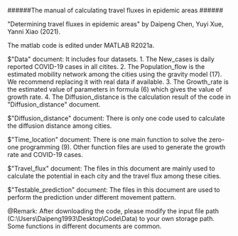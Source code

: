 ######The manual of calculating travel fluxes in epidemic areas ######

"Determining travel fluxes in epidemic areas" by Daipeng Chen, Yuyi Xue, Yanni Xiao (2021).

The matlab code is edited under MATLAB R2021a.

$"Data" document:
              It includes four datasets.
              1. The New_cases is daily reported COVID-19 cases in all citites. 
              2. The Population_flow is the estimated mobility network among the cities using the gravity model (17). We recommend
                 replacing it with real data if available.
              3. The Growth_rate is the estimated value of parameters in formula (6) which gives the value of growth rate.
              4. The Diffusion_distance is the calculation result of the code in "Diffusion_distance" document.

$"Diffusion_distance" document:
              There is only one code used to calculate the diffusion distance among cities.

$"Time_location" document:
              There is one main function to solve the zero-one programming (9). Other function files are used
              to generate the growth rate and COVID-19 cases.

$"Travel_flux" document:
              The files in this document are mainly used to calculate the potential in each city and the travel flux 
              among these cities.

$"Testable_prediction" document:
              The files in this document are used to perform the prediction under different movement pattern. 

@Remark: After downloading the code, please modify the input file path (C:\Users\Daipeng1993\Desktop\Code\Data\) to your own storage path.
         Some functions in different documents are common.
